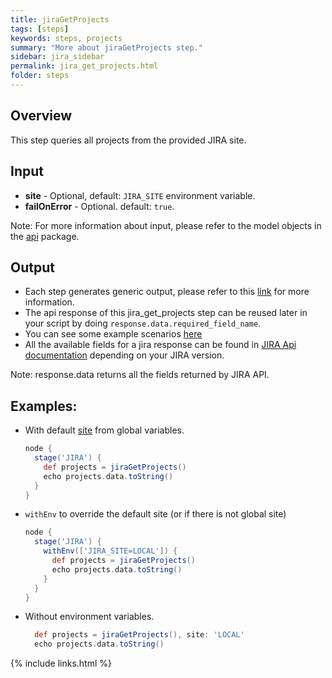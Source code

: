 ```yaml
---
title: jiraGetProjects
tags: [steps]
keywords: steps, projects
summary: "More about jiraGetProjects step."
sidebar: jira_sidebar
permalink: jira_get_projects.html
folder: steps
---
```


## Overview

This step queries all projects from the provided JIRA site.

## Input

* **site** - Optional, default: `JIRA_SITE` environment variable.
* **failOnError** - Optional. default: `true`.

Note: For more information about input, please refer to the model objects in the [api](https://github.com/jenkinsci/jira-steps-plugin/tree/master/src/main/java/org/thoughtslive/jenkins/plugins/jira/api) package.

## Output

* Each step generates generic output, please refer to this [link](config.html#common-response--error-handling) for more information.
* The api response of this jira_get_projects step can be reused later in your script by doing `response.data.required_field_name`.
* You can see some example scenarios [here](https://jenkinsci.github.io/jira-steps-plugin/common_usages.html)
* All the available fields for a jira response can be found in [JIRA Api documentation](https://docs.atlassian.com/jira/REST/) depending on your JIRA version.

Note: response.data returns all the fields returned by JIRA API.

## Examples:

* With default [site](config#environment-variables) from global variables.

  ```groovy
  node {
    stage('JIRA') {
      def projects = jiraGetProjects()
      echo projects.data.toString()
    }
  }
  ```
* `withEnv` to override the default site (or if there is not global site)

  ```groovy
  node {
    stage('JIRA') {
      withEnv(['JIRA_SITE=LOCAL']) {
        def projects = jiraGetProjects()
        echo projects.data.toString()
      }
    }
  }
  ```
* Without environment variables.

  ```groovy
    def projects = jiraGetProjects(), site: 'LOCAL'
    echo projects.data.toString()
  ```

{% include links.html %}
